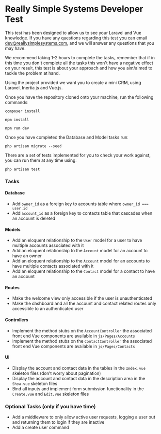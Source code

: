 # Really Simple Systems Developer Test

This test has been designed to allow us to see your Laravel and Vue knowledge.
If you have any questions regarding this test you can email dev@reallysimplesystems.com, and we will answer any questions that you may have.

We recommend taking 1-2 hours to complete the tasks, remember that if in this time you don't complete all the tasks this won't have a negative effect on your result, this test is about your approach and how you aim/aimed to tackle the problem at hand.

Using the project provided we want you to create a mini CRM, using Laravel, Inertia.js and Vue.js.

Once you have the repository cloned onto your machine, run the following commands:

```composer install```

```npm install```

```npm run dev```

Once you have completed the Database and Model tasks run:

```php artisan migrate --seed```

There  are a set of tests implemented for you to check your work against, you can run them at any time using:

```php artisan test```

### Tasks

#### Database
- Add ```owner_id``` as a foreign key to accounts table where ```owner_id === user.id```
- Add ```account_id``` as a foreign key to contacts table that cascades when an account is deleted

#### Models
- Add an eloquent relationship to the ```User``` model for a user to have multiple accounts associated with it
- Add an eloquent relationship to the ```Account``` model for an account to have an owner
- Add an eloquent relationship to the ```Account``` model for an accounts to have multiple contacts associated with it
- Add an eloquent relationship to the ```Contact``` model for a contact to have an account

#### Routes
- Make the welcome view only accessible if the user is unauthenticated
- Make the dashboard and all the account and contact related routes only accessible to an authenticated user

#### Controllers
- Implement the method stubs on the ```AccountController``` the associated front end Vue components are available in ```js/Pages/Accounts```
- Implement the method stubs on the ```ContactController``` the associated front end Vue components are available in ```js/Pages/Contacts```

#### UI
- Display the account and contact data in the tables in the ```Index.vue``` skeleton files (don't worry about pagination)
- Display the account and contact data in the description area in the ```Show.vue``` skeleton files
- Bind all inputs and implement form submission functionality in the ```Create.vue``` and ```Edit.vue``` skeleton files

### Optional Tasks (only if you have time)
- Add a middleware to only allow active user requests, logging a user out and returning them to login if they are inactive
- Add a create user command